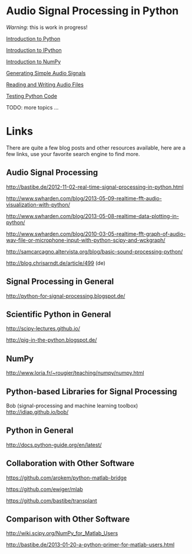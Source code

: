 Audio Signal Processing in Python
=================================

*Warning*: this is work in progress!

[Introduction to Python](http://nbviewer.ipython.org/urls/raw.github.com/mgeier/python-audio/master/intro-python.ipynb)

[Introduction to IPython](http://nbviewer.ipython.org/urls/raw.github.com/mgeier/python-audio/master/intro-ipython.ipynb)

[Introduction to NumPy](http://nbviewer.ipython.org/urls/raw.github.com/mgeier/python-audio/master/intro-numpy.ipynb)

[Generating Simple Audio Signals](http://nbviewer.ipython.org/urls/raw.github.com/mgeier/python-audio/master/simple-signals.ipynb)

[Reading and Writing Audio Files](audio-files)

[Testing Python Code](testing)

TODO: more topics ...

Links
=====

There are quite a few blog posts and other resources available, here are a few
links, use your favorite search engine to find more.

Audio Signal Processing
-----------------------

http://bastibe.de/2012-11-02-real-time-signal-processing-in-python.html

http://www.swharden.com/blog/2013-05-09-realtime-fft-audio-visualization-with-python/

http://www.swharden.com/blog/2013-05-08-realtime-data-plotting-in-python/

http://www.swharden.com/blog/2010-03-05-realtime-fft-graph-of-audio-wav-file-or-microphone-input-with-python-scipy-and-wckgraph/

http://samcarcagno.altervista.org/blog/basic-sound-processing-python/

http://blog.chrisarndt.de/article/499 (de)

Signal Processing in General
----------------------------

http://python-for-signal-processing.blogspot.de/

Scientific Python in General
----------------------------

http://scipy-lectures.github.io/

http://pig-in-the-python.blogspot.de/

NumPy
-----

http://www.loria.fr/~rougier/teaching/numpy/numpy.html

Python-based Libraries for Signal Processing
--------------------------------------------

Bob (signal-processing and machine learning toolbox)  
http://idiap.github.io/bob/

Python in General
-----------------

http://docs.python-guide.org/en/latest/

Collaboration with Other Software
---------------------------------

https://github.com/arokem/python-matlab-bridge

https://github.com/ewiger/mlab

https://github.com/bastibe/transplant

Comparison with Other Software
------------------------------

http://wiki.scipy.org/NumPy_for_Matlab_Users

http://bastibe.de/2013-01-20-a-python-primer-for-matlab-users.html

<!--
vim:textwidth=80
-->
